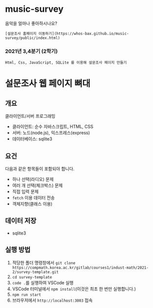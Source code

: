 # music-survey

음악을 얼마나 좋아하시나요?

``` [설문조사 홈페이지 이동하기](https://whos-bax.github.io/music-survey/public/index.html) ```

### 2021년 3,4분기 (2학기)

`Html, Css, JavaScript, SQLite 를 이용해 설문조사 페이지 만들기`

# 설문조사 웹 페이지 뼈대

## 개요

클라이언트/서버 프로그래밍

- 클라이언트: 순수 자바스크립트, HTML, CSS
- 서버: 노드(node.js), 익스프레스(express)
- 데이터베이스: sqlite3

## 요건

다음과 같은 항목들이 포함되야 합니다.

- 하나 선택(라디오) 문제
- 여러 개 선택(체크박스) 문제
- 직접 입력 문제
- `fetch` 이용 데이터 전송
- 객체지향(클래스 이용)

## 데이터 저장

- sqlite3

## 실행 방법

1. 적당한 폴더 명령창에서 `git clone https://compmath.korea.ac.kr/gitlab/courses1/indust-math/2021-2/survey-template.git`
1. `cd survey-template`
1. `code .`를 실행하여 VSCode 실행
1. VSCode 터미널에서 `npm install`(이것은 최초 한 번만 실행합니다.)
1. `npm run start`
1. 브라우저에서 `http://localhost:3003` 접속
